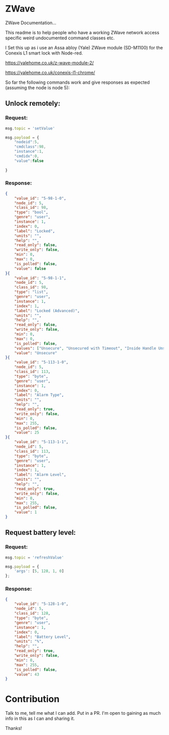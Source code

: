 # ZWave
ZWave Documentation...

This readme is to help people who have a working ZWave network access specific weird undocumented command classes etc.

I Set this up as i use an Assa abloy (Yale) ZWave module (SD-M1100) for the Conexis L1 smart lock with Node-red.

https://yalehome.co.uk/z-wave-module-2/

https://yalehome.co.uk/conexis-l1-chrome/

So far the following commands work and give responses as expected (assuming the node is node 5):

## Unlock remotely:
### Request:
```javascript
msg.topic = 'setValue'

msg.payload = {
    "nodeid":5,
    "cmdclass":98,
    "instance":1,
    "cmdidx":0,
    "value":false
    
}
```

### Response:
```json
{
    "value_id": "5-98-1-0",
    "node_id": 5,
    "class_id": 98,
    "type": "bool",
    "genre": "user",
    "instance": 1,
    "index": 0,
    "label": "Locked",
    "units": "",
    "help": "",
    "read_only": false,
    "write_only": false,
    "min": 0,
    "max": 0,
    "is_polled": false,
    "value": false
}{
    "value_id": "5-98-1-1",
    "node_id": 5,
    "class_id": 98,
    "type": "list",
    "genre": "user",
    "instance": 1,
    "index": 1,
    "label": "Locked (Advanced)",
    "units": "",
    "help": "",
    "read_only": false,
    "write_only": false,
    "min": 0,
    "max": 0,
    "is_polled": false,
    "values": ["Unsecure", "Unsecured with Timeout", "Inside Handle Unsecured", "Inside Handle Unsecured with Timeout", "Outside Handle Unsecured", "Outside Handle Unsecured with Timeout", "Secured", "Invalid"],
    "value": "Unsecure"
}{
    "value_id": "5-113-1-0",
    "node_id": 5,
    "class_id": 113,
    "type": "byte",
    "genre": "user",
    "instance": 1,
    "index": 0,
    "label": "Alarm Type",
    "units": "",
    "help": "",
    "read_only": true,
    "write_only": false,
    "min": 0,
    "max": 255,
    "is_polled": false,
    "value": 25
}{
    "value_id": "5-113-1-1",
    "node_id": 5,
    "class_id": 113,
    "type": "byte",
    "genre": "user",
    "instance": 1,
    "index": 1,
    "label": "Alarm Level",
    "units": "",
    "help": "",
    "read_only": true,
    "write_only": false,
    "min": 0,
    "max": 255,
    "is_polled": false,
    "value": 1
}

```
## Request battery level:

### Request:
```javascript
msg.topic = 'refreshValue'

msg.payload = {
    'args': [5, 128, 1, 0]
};
```

### Response:
```json
{
    "value_id": "5-128-1-0",
    "node_id": 5,
    "class_id": 128,
    "type": "byte",
    "genre": "user",
    "instance": 1,
    "index": 0,
    "label": "Battery Level",
    "units": "%",
    "help": "",
    "read_only": true,
    "write_only": false,
    "min": 0,
    "max": 255,
    "is_polled": false,
    "value": 43
}
```

# Contribution
Talk to me, tell me what I can add. Put in a PR. I'm open to gaining as much info in this as I can and sharing it.

Thanks!
